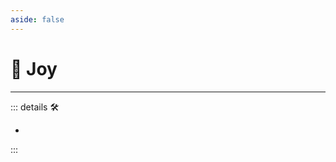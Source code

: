 ```yaml
---
aside: false
---
```

# 💜 <anima>Joy </anima>



---

<!-- =================================================== -->
<!-- =================================================== -->
<!-- =================================================== -->
<!-- =================================================== -->
<!-- =================================================== -->
::: details 🛠

-

:::
